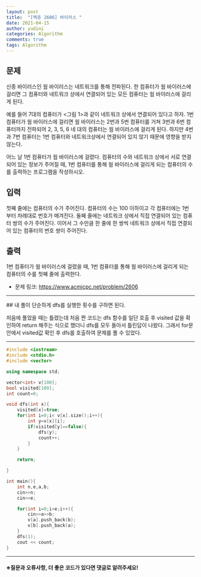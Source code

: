 ```yaml
---
layout: post
title:  "[백준 2606] 바이러스 "
date: 2021-04-15
author: yudini
categories: Algorithm
comments: true
tags: Algorithm 
---
```


## 문제

신종 바이러스인 웜 바이러스는 네트워크를 통해 전파된다. 한 컴퓨터가 웜 바이러스에 걸리면 그 컴퓨터와 네트워크 상에서 연결되어 있는 모든 컴퓨터는 웜 바이러스에 걸리게 된다.

예를 들어 7대의 컴퓨터가 <그림 1>과 같이 네트워크 상에서 연결되어 있다고 하자. 1번 컴퓨터가 웜 바이러스에 걸리면 웜 바이러스는 2번과 5번 컴퓨터를 거쳐 3번과 6번 컴퓨터까지 전파되어 2, 3, 5, 6 네 대의 컴퓨터는 웜 바이러스에 걸리게 된다. 하지만 4번과 7번 컴퓨터는 1번 컴퓨터와 네트워크상에서 연결되어 있지 않기 때문에 영향을 받지 않는다.

어느 날 1번 컴퓨터가 웜 바이러스에 걸렸다. 컴퓨터의 수와 네트워크 상에서 서로 연결되어 있는 정보가 주어질 때, 1번 컴퓨터를 통해 웜 바이러스에 걸리게 되는 컴퓨터의 수를 출력하는 프로그램을 작성하시오.

## 입력

첫째 줄에는 컴퓨터의 수가 주어진다. 컴퓨터의 수는 100 이하이고 각 컴퓨터에는 1번 부터 차례대로 번호가 매겨진다. 둘째 줄에는 네트워크 상에서 직접 연결되어 있는 컴퓨터 쌍의 수가 주어진다. 이어서 그 수만큼 한 줄에 한 쌍씩 네트워크 상에서 직접 연결되어 있는 컴퓨터의 번호 쌍이 주어진다.

## 출력

1번 컴퓨터가 웜 바이러스에 걸렸을 때, 1번 컴퓨터를 통해 웜 바이러스에 걸리게 되는 컴퓨터의 수를 첫째 줄에 출력한다.

* 문제 링크: <https://www.acmicpc.net/problem/2606>


<hr>
## 내 풀이
단순하게 dfs를 실행한 횟수를 구하면 된다.  

처음에 풀었을 때는 틀렸는데 처음 짠 코드는 dfs 함수를 일단 호출 후 visited 값을 확인하여 return 해주는 식으로 했더니 dfs를 모두 돌아서 틀린답이 나왔다.  그래서 for문안에서 visited값 확인 후 dfs를 호출하여 문제를 풀 수 있었다.   

<hr>

~~~C++
#include <iostream>
#include <stdio.h>
#include <vector>

using namespace std;                                                        

vector<int> v[100];
bool visited[100];
int count=0;

void dfs(int x){
    visited[x]=true;
    for(int i=0;i< v[x].size();i++){
        int y=v[x][i];
        if(visited[y]==false){
            dfs(y);
            count++;
        }
    }

    return;

}

int main(){
    int n,e,a,b;
    cin>>n;
    cin>>e;

    for(int i=0;i<e;i++){
        cin>>a>>b;
        v[a].push_back(b);
        v[b].push_back(a);
    }
    dfs(1);
    cout << count;
}


~~~

<hr>


<h4>&#8251;질문과 오류사항, 더 좋은 코드가 있다면 댓글로 알려주세요!</h4>